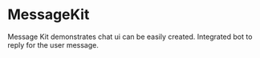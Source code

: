 # MessageKit
Message Kit demonstrates chat ui can be easily created. Integrated bot to reply for the user message.
